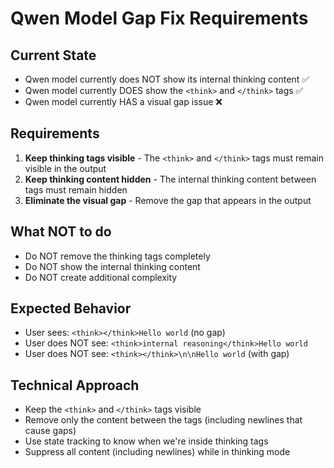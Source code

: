 # Qwen Model Gap Fix Requirements

## Current State
- Qwen model currently does NOT show its internal thinking content ✅
- Qwen model currently DOES show the `<think>` and `</think>` tags ✅
- Qwen model currently HAS a visual gap issue ❌

## Requirements
1. **Keep thinking tags visible** - The `<think>` and `</think>` tags must remain visible in the output
2. **Keep thinking content hidden** - The internal thinking content between tags must remain hidden
3. **Eliminate the visual gap** - Remove the gap that appears in the output

## What NOT to do
- Do NOT remove the thinking tags completely
- Do NOT show the internal thinking content
- Do NOT create additional complexity

## Expected Behavior
- User sees: `<think></think>Hello world` (no gap)
- User does NOT see: `<think>internal reasoning</think>Hello world`
- User does NOT see: `<think></think>\n\nHello world` (with gap)

## Technical Approach
- Keep the `<think>` and `</think>` tags visible
- Remove only the content between the tags (including newlines that cause gaps)
- Use state tracking to know when we're inside thinking tags
- Suppress all content (including newlines) while in thinking mode
